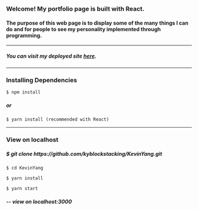 
<h3>Welcome! My portfolio page is built with React.</h3>

<h4>The purpose of this web page is to display some of the many things I can do and for people to see my personality implemented through programming.</h4>

<hr/>

<h5>You can visit my deployed site <a  href='https://kevinyang.herokuapp.com/'  target='_blank'>here</a>.</h5>

<hr/>

<h3>Installing Dependencies</h3>

```$ npm install```

<h5>or</h5>

```$ yarn install (recommended with React)```

<hr/>

<h3>View on localhost</h3>

<h5>$ git clone https://github.com/kyblockstacking/KevinYang.git</h5>

```$ cd KevinYang```

```$ yarn install```

```$ yarn start```

<h5>-- view on localhost:3000</h5>